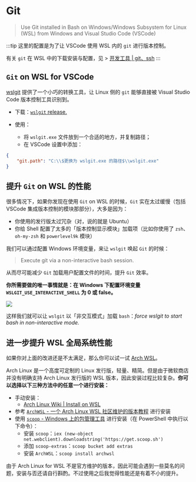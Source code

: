 # Git <a href="https://github.com/spencerwooo"><Badge text="@SpencerWoo" vertical="middle"/></a>

> Use Git installed in Bash on Windows/Windows Subsystem for Linux (WSL) from Windows and Visual Studio Code (VSCode)

:::tip
这里的配置是为了让 VSCode 使用 WSL 内的 `git` 进行版本控制。

有关 `git` 在 WSL 中的下载安装与配置，见 > [开发工具 | git、ssh](/2-Toolchain/2-2-DevTools.html#git)
:::

## `Git` on WSL for VSCode

[wslgit](https://github.com/andy-5/wslgit) 提供了一个小巧的转换工具，让 Linux 侧的 `git` 能够直接被 Visual Studio Code 版本控制工具识别到。

- 下载：[`wslgit` release.](https://github.com/andy-5/wslgit/releases)

- 使用：
    - 将 `wslgit.exe` 文件放到一个合适的地方，并复制路径；
    - 在 VSCode 设置中添加：

```json
{
    "git.path": "C:\\$更换为 wslgit.exe 的路径$\\wslgit.exe"
}
```

## 提升 `Git` on WSL 的性能

很多情况下，如果你发现在使用 `Git` on WSL 的时候，`Git` 实在太过缓慢（包括 VSCode 集成版本控制的模块那部分），大多是因为：

- 你使用的发行版太过冗杂（对，说的就是 Ubuntu）
- 你给 Shell 配置了太多的「版本控制显示模块」加载项（比如你使用了 `zsh`、`oh-my-zsh` 和 `powerlevel9k` 模块）

我们可以通过配置 Windows 环境变量，来让 `wslgit` 唤起 `Git` 的时候：

> Execute git via a non-interactive bash session.

从而尽可能减少 `Git` 加载用户配置文件的时间，提升 `Git` 效率。

**你所需要做的唯一事情就是：在 Windows 下配置环境变量 `WSLGIT_USE_INTERACTIVE_SHELL` 为 0 或 false。**

![](https://i.loli.net/2018/12/26/5c231334cb26d.png)

这样我们就可以让 `wslgit` 以「非交互模式」加载 `bash`：*force wslgit to start bash in non-interactive mode.*

## 进一步提升 WSL 全局系统性能

如果你对上面的改进还是不太满足，那么你可以试一试 [Arch WSL](https://github.com/yuk7/ArchWSL)。

Arch Linux 是一个高度可定制的 Linux 发行版，轻量、精简。但是由于微软商店并没有明确支持 Arch Linux 发行版的 WSL 版本，因此安装过程比较复杂。**你可以选择以下三种方法中的任意一个进行安装：**

- 手动安装：
  - [Arch Linux Wiki | Install on WSL](https://wiki.archlinux.org/index.php/Install_on_WSL_(%E7%AE%80%E4%BD%93%E4%B8%AD%E6%96%87))
- 参考 [`ArchWSL` - 一个 Arch Linux WSL 社区维护的版本教程](https://github.com/yuk7/ArchWSL#install) 进行安装
- 使用 [`scoop` - Windows 上的包管理工具](https://github.com/lukesampson/scoop) 进行安装（在 PowerShell 中执行以下命令）：
  - 安装 `scoop`：`iex (new-object net.webclient).downloadstring('https://get.scoop.sh')`
  - 添加 `scoop-extras`：`scoop bucket add extras`
  - 安装 `ArchWSL`：`scoop install archwsl`

由于 Arch Linux for WSL 不是官方维护的版本，因此可能会遇到一些莫名的问题，安装与否还请自行斟酌。不过使用之后我觉得性能还是有着不小的提升。